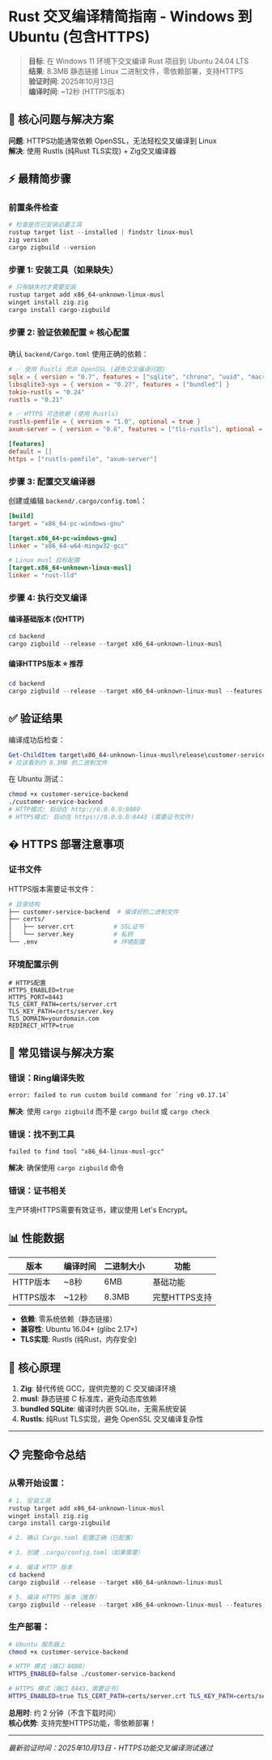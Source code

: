 # Rust 交叉编译精简指南 - Windows 到 Ubuntu (包含HTTPS)

> **目标**: 在 Windows 11 环境下交叉编译 Rust 项目到 Ubuntu 24.04 LTS  
> **结果**: 8.3MB 静态链接 Linux 二进制文件，零依赖部署，支持HTTPS  
> **验证时间**: 2025年10月13日  
> **编译时间**: ~12秒 (HTTPS版本)

## 🎯 核心问题与解决方案

**问题**: HTTPS功能通常依赖 OpenSSL，无法轻松交叉编译到 Linux  
**解决**: 使用 Rustls (纯Rust TLS实现) + Zig交叉编译器

## ⚡ 最精简步骤

### 前置条件检查
```powershell
# 检查是否已安装必要工具
rustup target list --installed | findstr linux-musl
zig version
cargo zigbuild --version
```

### 步骤 1: 安装工具（如果缺失）
```powershell
# 只有缺失时才需要安装
rustup target add x86_64-unknown-linux-musl
winget install zig.zig
cargo install cargo-zigbuild
```

### 步骤 2: 验证依赖配置 ⭐ **核心配置**
确认 `backend/Cargo.toml` 使用正确的依赖：

```toml
# ✅ 使用 Rustls 而非 OpenSSL (避免交叉编译问题)
sqlx = { version = "0.7", features = ["sqlite", "chrono", "uuid", "macros", "runtime-tokio-rustls"], default-features = false }
libsqlite3-sys = { version = "0.27", features = ["bundled"] }
tokio-rustls = "0.24"
rustls = "0.21"

# ✅ HTTPS 可选依赖 (使用 Rustls)
rustls-pemfile = { version = "1.0", optional = true }
axum-server = { version = "0.6", features = ["tls-rustls"], optional = true }

[features]
default = []
https = ["rustls-pemfile", "axum-server"]
```

### 步骤 3: 配置交叉编译器
创建或编辑 `backend/.cargo/config.toml`：
```toml
[build]
target = "x86_64-pc-windows-gnu"

[target.x86_64-pc-windows-gnu]
linker = "x86_64-w64-mingw32-gcc"

# Linux musl 目标配置
[target.x86_64-unknown-linux-musl]
linker = "rust-lld"
```

### 步骤 4: 执行交叉编译

#### 编译基础版本 (仅HTTP)
```powershell
cd backend
cargo zigbuild --release --target x86_64-unknown-linux-musl
```

#### 编译HTTPS版本 ⭐ **推荐**
```powershell
cd backend
cargo zigbuild --release --target x86_64-unknown-linux-musl --features https
```

## ✅ 验证结果

编译成功后检查：
```powershell
Get-ChildItem target\x86_64-unknown-linux-musl\release\customer-service-backend
# 应该看到约 8.3MB 的二进制文件
```

在 Ubuntu 测试：
```bash
chmod +x customer-service-backend
./customer-service-backend
# HTTP模式: 启动在 http://0.0.0.0:8080
# HTTPS模式: 启动在 https://0.0.0.0:8443 (需要证书文件)
```

## � HTTPS 部署注意事项

### 证书文件
HTTPS版本需要证书文件：
```bash
# 目录结构
├── customer-service-backend  # 编译好的二进制文件
├── certs/
│   ├── server.crt           # SSL证书
│   └── server.key           # 私钥
└── .env                     # 环境配置
```

### 环境配置示例
```env
# HTTPS配置
HTTPS_ENABLED=true
HTTPS_PORT=8443
TLS_CERT_PATH=certs/server.crt
TLS_KEY_PATH=certs/server.key
TLS_DOMAIN=yourdomain.com
REDIRECT_HTTP=true
```

## 🚨 常见错误与解决方案

### 错误：Ring编译失败
```
error: failed to run custom build command for `ring v0.17.14`
```
**解决**: 使用 `cargo zigbuild` 而不是 `cargo build` 或 `cargo check`

### 错误：找不到工具
```
failed to find tool "x86_64-linux-musl-gcc"
```
**解决**: 确保使用 `cargo zigbuild` 命令

### 错误：证书相关
生产环境HTTPS需要有效证书，建议使用 Let's Encrypt。

## 📊 性能数据

| 版本 | 编译时间 | 二进制大小 | 功能 |
|------|----------|------------|------|
| HTTP版本 | ~8秒 | 6MB | 基础功能 |
| HTTPS版本 | ~12秒 | 8.3MB | 完整HTTPS支持 |

- **依赖**: 零系统依赖（静态链接）
- **兼容性**: Ubuntu 16.04+ (glibc 2.17+)
- **TLS实现**: Rustls (纯Rust，内存安全)

## 🎯 核心原理

1. **Zig**: 替代传统 GCC，提供完整的 C 交叉编译环境
2. **musl**: 静态链接 C 标准库，避免动态库依赖
3. **bundled SQLite**: 编译时内嵌 SQLite，无需系统安装
4. **Rustls**: 纯Rust TLS实现，避免 OpenSSL 交叉编译复杂性

---

## 📋 完整命令总结

### 从零开始设置：
```powershell
# 1. 安装工具
rustup target add x86_64-unknown-linux-musl
winget install zig.zig  
cargo install cargo-zigbuild

# 2. 确认 Cargo.toml 配置正确（已配置）

# 3. 创建 .cargo/config.toml（如果需要）

# 4. 编译 HTTP 版本
cd backend
cargo zigbuild --release --target x86_64-unknown-linux-musl

# 5. 编译 HTTPS 版本（推荐）
cargo zigbuild --release --target x86_64-unknown-linux-musl --features https
```

### 生产部署：
```bash
# Ubuntu 服务器上
chmod +x customer-service-backend

# HTTP 模式（端口 8080）
HTTPS_ENABLED=false ./customer-service-backend

# HTTPS 模式（端口 8443，需要证书）
HTTPS_ENABLED=true TLS_CERT_PATH=certs/server.crt TLS_KEY_PATH=certs/server.key ./customer-service-backend
```

**总用时**: 约 2 分钟（不含下载时间）  
**核心优势**: 支持完整HTTPS功能，零依赖部署！

---
*最新验证时间：2025年10月13日 - HTTPS功能交叉编译测试通过*